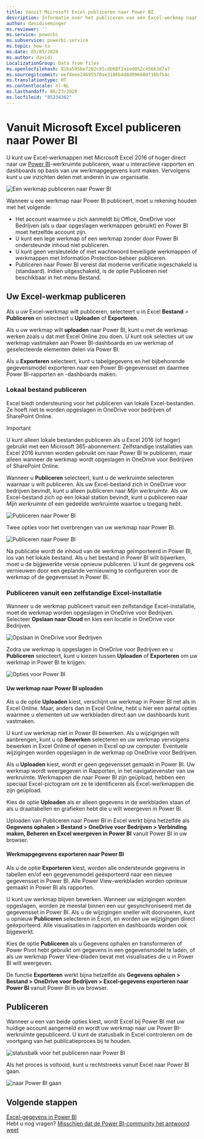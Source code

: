 ```yaml
---
title: Vanuit Microsoft Excel publiceren naar Power BI
description: Informatie over het publiceren van een Excel-werkmap naar uw Power BI-site.
author: davidiseminger
ms.reviewer: ''
ms.service: powerbi
ms.subservice: powerbi-service
ms.topic: how-to
ms.date: 05/05/2020
ms.author: davidi
LocalizationGroup: Data from files
ms.openlocfilehash: 81ba595be7262c81cdb68f2a1ed052c45663d7a7
ms.sourcegitcommit: eef4eee24695570ae3186b4d8d99660df16bf54c
ms.translationtype: HT
ms.contentlocale: nl-NL
ms.lasthandoff: 06/23/2020
ms.locfileid: "85234362"
---
```

# <a name="publish-to-power-bi-from-microsoft-excel"></a>Vanuit Microsoft Excel publiceren naar Power BI
U kunt uw Excel-werkmappen met Microsoft Excel 2016 of hoger direct naar uw [Power BI](https://powerbi.microsoft.com)-werkruimte publiceren, waar u interactieve rapporten en dashboards op basis van uw werkmapgegevens kunt maken. Vervolgens kunt u uw inzichten delen met anderen in uw organisatie.

![Een werkmap publiceren naar Power BI](media/service-publish-from-excel/pbi_uploadexport2.png)

Wanneer u een werkmap naar Power BI publiceert, moet u rekening houden met het volgende:

* Het account waarmee u zich aanmeldt bij Office, OneDrive voor Bedrijven (als u daar opgeslagen werkmappen gebruikt) en Power BI moet hetzelfde account zijn.
* U kunt een lege werkmap of een werkmap zonder door Power BI ondersteunde inhoud niet publiceren.
* U kunt geen versleutelde of met wachtwoord beveiligde werkmappen of werkmappen met Information Protection-beheer publiceren.
* Publiceren naar Power BI vereist dat moderne verificatie ingeschakeld is (standaard). Indien uitgeschakeld, is de optie Publiceren niet beschikbaar in het menu Bestand.

## <a name="publish-your-excel-workbook"></a>Uw Excel-werkmap publiceren
Als u uw Excel-werkmap wilt publiceren, selecteert u in Excel **Bestand** > **Publiceren** en selecteert u **Uploaden** of **Exporteren**.

Als u uw werkmap wilt **uploaden** naar Power BI, kunt u met de werkmap werken zoals u dat met Excel Online zou doen. U kunt ook selecties uit uw werkmap vastmaken aan Power BI-dashboards en uw werkmap of geselecteerde elementen delen via Power BI.

Als u **Exporteren** selecteert, kunt u tabelgegevens en het bijbehorende gegevensmodel exporteren naar een Power BI-gegevensset en daarmee Power BI-rapporten en -dashboards maken.

### <a name="local-file-publishing"></a>Lokaal bestand publiceren
Excel biedt ondersteuning voor het publiceren van lokale Excel-bestanden. Ze hoeft niet te worden opgeslagen in OneDrive voor bedrijven of SharePoint Online.

> [!IMPORTANT]
> U kunt alleen lokale bestanden publiceren als u Excel 2016 (of hoger) gebruikt met een Microsoft 365-abonnement. Zelfstandige installaties van Excel 2016 kunnen worden gebruikt om naar Power BI te publiceren, maar alleen wanneer de werkmap wordt opgeslagen in OneDrive voor Bedrijven of SharePoint Online.
> 

Wanneer u **Publiceren** selecteert, kunt u de werkruimte selecteren waarnaar u wilt publiceren. Als uw Excel-bestand zich in OneDrive voor bedrijven bevindt, kunt u alleen publiceren naar *Mijn werkruimte*. Als uw Excel-bestand zich op een lokaal station bevindt, kunt u publiceren naar *Mijn werkruimte* of een gedeelde werkruimte waartoe u toegang hebt.

![Publiceren naar Power BI](media/service-publish-from-excel/pbi_choose_workspace.png)

Twee opties voor het overbrengen van uw werkmap naar Power BI.

![Publiceren naar Power BI](media/service-publish-from-excel/pbi_uploadexport3.png)

Na publicatie wordt de inhoud van de werkmap geïmporteerd in Power BI, los van het lokale bestand. Als u het bestand in Power BI wilt bijwerken, moet u de bijgewerkte versie opnieuw publiceren. U kunt de gegevens ook vernieuwen door een geplande vernieuwing te configureren voor de werkmap of de gegevensset in Power BI.

### <a name="publishing-from-a-standalone-excel-installation"></a>Publiceren vanuit een zelfstandige Excel-installatie
Wanneer u de werkmap publiceert vanuit een zelfstandige Excel-installatie, moet de werkmap worden opgeslagen in OneDrive voor Bedrijven. Selecteer **Opslaan naar Cloud** en kies een locatie in OneDrive voor Bedrijven.

![Opslaan in OneDrive voor Bedrijven](media/service-publish-from-excel/pbi_savetoonedrive2.png)

Zodra uw werkmap is opgeslagen in OneDrive voor Bedrijven en u **Publiceren** selecteert, kunt u kiezen tussen **Uploaden** of **Exporteren** om uw werkmap in Power BI te krijgen:

![Opties voor Power BI](media/service-publish-from-excel/pbi_uploadexport2.png)

#### <a name="upload-your-workbook-to-power-bi"></a>Uw werkmap naar Power BI uploaden
Als u de optie **Uploaden** kiest, verschijnt uw werkmap in Power BI net als in Excel Online. Maar, anders dan in Excel Online, hebt u hier een aantal opties waarmee u elementen uit uw werkbladen direct aan uw dashboards kunt vastmaken.

U kunt uw werkmap niet in Power BI bewerken. Als u wijzigingen wilt aanbrengen, kunt u op **Bewerken** selecteren en uw werkmap vervolgens bewerken in Excel Online of openen in Excel op uw computer. Eventuele wijzigingen worden opgeslagen in de werkmap op OneDrive voor Bedrijven.

Als u **Uploaden** kiest, wordt er geen gegevensset gemaakt in Power BI. Uw werkmap wordt weergegeven in Rapporten, in het navigatievenster van uw werkruimte. Werkmappen die naar Power BI zijn geüpload, hebben een speciaal Excel-pictogram om ze te identificeren als Excel-werkmappen die zijn geüpload.

Kies de optie **Uploaden** als er alleen gegevens in de werkbladen staan of als u draaitabellen en grafieken hebt die u wilt weergeven in Power BI.

Uploaden van Publiceren naar Power BI in Excel werkt bijna hetzelfde als **Gegevens ophalen > Bestand > OneDrive voor Bedrijven > Verbinding maken, Beheren en Excel weergeven in Power BI** vanuit Power BI in uw browser.

#### <a name="export-workbook-data-to-power-bi"></a>Werkmapgegevens exporteren naar Power BI
Als u de optie **Exporteren** kiest, worden alle ondersteunde gegevens in tabellen en/of een gegevensmodel geëxporteerd naar een nieuwe gegevensset in Power BI. Alle Power View-werkbladen worden opnieuw gemaakt in Power BI als rapporten.

U kunt uw werkmap blijven bewerken. Wanneer uw wijzigingen worden opgeslagen, worden ze meestal binnen een uur gesynchroniseerd met de gegevensset in Power BI. Als u de wijzigingen sneller wilt doorvoeren, kunt u opnieuw **Publiceren** selecteren in Excel, en worden uw wijzigingen direct geëxporteerd. Alle visualisaties in rapporten en dashboards worden ook bijgewerkt.

Kies de optie **Publiceren** als u Gegevens ophalen en transformeren of Power Pivot hebt gebruikt om gegevens in een gegevensmodel te laden, of als uw werkmap Power View-bladen bevat met visualisaties die u in Power BI wilt weergeven.

De functie **Exporteren** werkt bijna hetzelfde als **Gegevens ophalen > Bestand > OneDrive voor Bedrijven > Excel-gegevens exporteren naar Power BI** vanuit Power BI in uw browser.

## <a name="publishing"></a>Publiceren
Wanneer u een van beide opties kiest, wordt Excel bij Power BI met uw huidige account aangemeld en wordt uw werkmap naar uw Power BI-werkruimte gepubliceerd. U kunt de statusbalk in Excel controleren om de voortgang van het publicatieproces bij te houden.

![statusbalk voor het publiceren naar Power BI](media/service-publish-from-excel/pbi_publishingstatus.png)

Als het proces is voltooid, kunt u rechtstreeks vanuit Excel naar Power BI gaan.

![naar Power BI gaan](media/service-publish-from-excel/pbi_gotopbi.png)

## <a name="next-steps"></a>Volgende stappen
[Excel-gegevens in Power BI](service-excel-workbook-files.md)  
Hebt u nog vragen? [Misschien dat de Power BI-community het antwoord weet](https://community.powerbi.com/)

